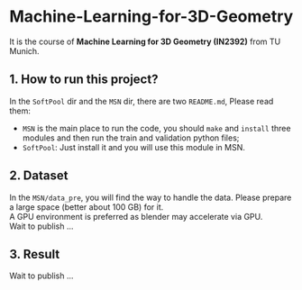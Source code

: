 # Machine-Learning-for-3D-Geometry
It is the course of **Machine Learning for 3D Geometry (IN2392)** from TU Munich.  
## 1. How to run this project?
In the `SoftPool` dir and the `MSN` dir, there are two `README.md`, Please read them:  
- `MSN` is the main place to run the code, you should `make` and `install` three modules and then run the train and validation python files;  
- `SoftPool`: Just install it and you will use this module in MSN.  
## 2. Dataset
In the `MSN/data_pre`, you will find the way to handle the data. Please prepare a large space (better about 100 GB) for it.  
A GPU environment is preferred as blender may accelerate via GPU.  
Wait to publish ...
## 3. Result
Wait to publish ...
